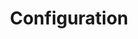 ---
layout: post
title: Configuration
categories: [general, setup, demo]
tags: [demo, dbyll, dbtek, setup]
fullview: true
---